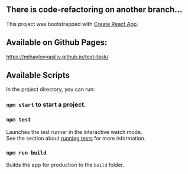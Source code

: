 ## There is code-refactoring on another branch...    

This project was bootstrapped with [Create React App](https://github.com/facebook/create-react-app).

## Available on Github Pages:
 
 https://mihaylovvasiliy.github.io/test-task/
 
## Available Scripts

In the project directory, you can run:

### `npm start` to start a project.

### `npm test` 

Launches the test runner in the interactive watch mode.<br />
See the section about [running tests](https://facebook.github.io/create-react-app/docs/running-tests) for more information.

### `npm run build`

Builds the app for production to the `build` folder.<br />

